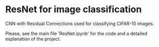 # ResNet for image classification
CNN with Residual Connections used for classifying CIFAR-10 images.

Please, see the main file 'ResNet.ipynb' for the code and a detailed explanation of the project.

